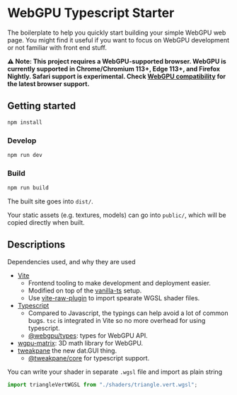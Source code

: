 # WebGPU Typescript Starter

The boilerplate to help you quickly start building your simple WebGPU web page. You might find it useful if you want to focus on WebGPU development or not familiar with front end stuff.

**⚠️ Note: This project requires a WebGPU-supported browser. WebGPU is currently supported in Chrome/Chromium 113+, Edge 113+, and Firefox Nightly. Safari support is experimental. Check [WebGPU compatibility](https://caniuse.com/webgpu) for the latest browser support.**

## Getting started

```sh
npm install
```

### Develop

```sh
npm run dev
```

### Build

```sh
npm run build
```

The built site goes into `dist/`.

Your static assets (e.g. textures, models) can go into `public/`, which will be copied directly when built.

## Descriptions

Dependencies used, and why they are used

- [Vite](https://github.com/vitejs/vite)
  - Frontend tooling to make development and deployment easier.
  - Modified on top of the [vanilla-ts](https://vitejs.dev/guide/#trying-vite-online) setup.
  - Use [vite-raw-plugin](https://www.npmjs.com/package/vite-raw-plugin) to import spearate WGSL shader files.
- [Typescript](https://www.typescriptlang.org/docs/)
  - Compared to Javascript, the typings can help avoid a lot of common bugs. `tsc` is integrated in Vite so no more overhead for using typescript.
  - [@webgpu/types](https://www.npmjs.com/package/@webgpu/types): types for WebGPU API.
- [wgpu-matrix](https://github.com/greggman/wgpu-matrix): 3D math library for WebGPU.
- [tweakpane](https://cocopon.github.io/tweakpane/) the new dat.GUI thing.
  - [@tweakpane/core](https://www.npmjs.com/package/@tweakpane/core) for typescript support.

You can write your shader in separate `.wgsl` file and import as plain string

```typescript
import triangleVertWGSL from "./shaders/triangle.vert.wgsl";
```
